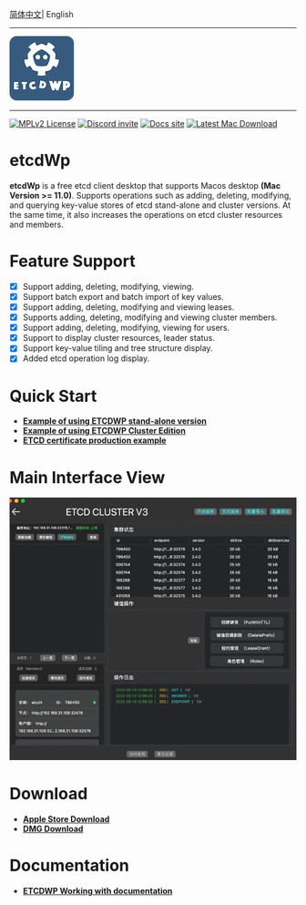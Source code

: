 [简体中文]((./README.md))| English

---

![ETCDWP](arch/icon.png)

---

[![MPLv2 License][6]][7]
[![Discord invite][8]][9]
[![Docs site][5]][3]
[![Latest Mac Download][10]][2]

# etcdWp
**etcdWp** is a free etcd client desktop that supports Macos desktop **(Mac Version >= 11.0)**. Supports operations such as adding, deleting, modifying, and querying key-value stores of etcd stand-alone and cluster versions. At the same time, it also increases the operations on etcd cluster resources and members.


# Feature Support

- [X] Support adding, deleting, modifying, viewing.
- [X] Support batch export and batch import of key values. 
- [X] Support adding, deleting, modifying and viewing leases. 
- [X] Supports adding, deleting, modifying and viewing cluster members. 
- [X] Support adding, deleting, modifying, viewing for users.
- [X] Support to display cluster resources, leader status.
- [X] Support key-value tiling and tree structure display. 
- [X] Added etcd operation log display.

# Quick Start

- **[Example of using ETCDWP stand-alone version](https://github.com/workpieces/etcdWp/blob/main/test/SINGLE.md)**
- **[Example of using ETCDWP Cluster Edition](https://github.com/workpieces/etcdWp/blob/main/test/CLUSTER.md)**
- **[ETCD certificate production example](https://github.com/workpieces/etcdWp/blob/main/cert/README.md)**

# Main Interface View

![](test/none/img_4.png)

# Download

- **[Apple Store Download][1]**
- **[DMG Download][2]**

# Documentation

- **[ETCDWP Working with documentation][3]**


[1]: https://apps.apple.com/cn/app/etcdwp/id1617626187?mt=12
[2]: https://github.com/workpieces/etcdWpSite/releases
[3]: https://github.com/workpieces/etcdWp/blob/main/WIKI.md
[4]: https://github.com/workpieces/etcdWpSite/blob/main/LICENSE
[5]: https://img.shields.io/badge/Docs-Learn%20more-ffc7c7
[6]: https://img.shields.io/badge/license-MPLv2-blue.svg?style=flat-square
[7]: https://www.mozilla.org/MPL/2.0/
[8]: https://img.shields.io/badge/Discord-Come%20and%20chill-blue
[9]: https://github.com/workpieces/etcdWpSite/issues
[10]: https://img.shields.io/teamcity/https/build.syncthing.net/s/Syncthing_BuildMac.svg?style=flat-square&label=mac+build
[11]:https://github.com/workpieces/etcdWp/wiki